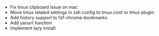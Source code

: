 - Fix tmux clipboard issue on mac
- Move tmux related settings in zsh config to tmux.conf or tmux plugin
- Add history support to fzf-chrome-bookmarks
- Add yaourt function
- Implement lazy install
